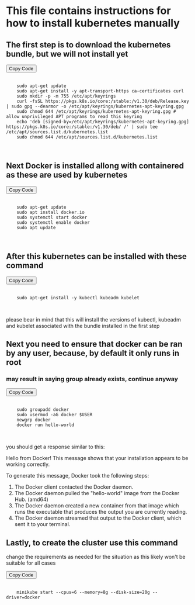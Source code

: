 # This file contains instructions for how to install kubernetes manually

## The first step is to download the kubernetes bundle, but we will not install yet

<div>
    <button onclick="copyToClipboard()">Copy Code</button>
    <pre id="codeBlock">
    <code>
    sudo apt-get update
    sudo apt-get install -y apt-transport-https ca-certificates curl
    sudo mkdir -p -m 755 /etc/apt/keyrings
    curl -fsSL https://pkgs.k8s.io/core:/stable:/v1.30/deb/Release.key | sudo gpg --dearmor -o /etc/apt/keyrings/kubernetes-apt-keyring.gpg
    sudo chmod 644 /etc/apt/keyrings/kubernetes-apt-keyring.gpg # allow unprivileged APT programs to read this keyring
    echo 'deb [signed-by=/etc/apt/keyrings/kubernetes-apt-keyring.gpg] https://pkgs.k8s.io/core:/stable:/v1.30/deb/ /' | sudo tee /etc/apt/sources.list.d/kubernetes.list
    sudo chmod 644 /etc/apt/sources.list.d/kubernetes.list
    </code>
    </pre>
</div>



## Next Docker is installed allong with containered as these are used by kubernetes

<div>
    <button onclick="copyToClipboard()">Copy Code</button>
    <pre id="codeBlock">
    <code>
    sudo apt-get update
    sudo apt install docker.io
    sudo systemctl start docker
    sudo systemctl enable docker
    sudo apt update
    </code>
    </pre>
</div>

## After this kubernetes can be installed with these command

<div>
    <button onclick="copyToClipboard()">Copy Code</button>
    <pre id="codeBlock">
    <code>
    sudo apt-get install -y kubectl kubeadm kubelet
    </code>
    </pre>
</div>

please bear in mind that this will install the versions of
kubectl, kubeadm and kubelet associated with the bundle installed in the first step

## Next you need to ensure that docker can be ran by any user, because, by default it only runs in root

### may result in saying group already exists, continue anyway

<div>
    <button onclick="copyToClipboard()">Copy Code</button>
    <pre id="codeBlock">
    <code>
    sudo groupadd docker
    sudo usermod -aG docker $USER
    newgrp docker
    docker run hello-world
    </code>
    </pre>
</div>

you should get a response similar to this:

Hello from Docker!
This message shows that your installation appears to be working correctly.

To generate this message, Docker took the following steps:
 1. The Docker client contacted the Docker daemon.
 2. The Docker daemon pulled the "hello-world" image from the Docker Hub.
    (amd64)
 3. The Docker daemon created a new container from that image which runs the
    executable that produces the output you are currently reading.
 4. The Docker daemon streamed that output to the Docker client, which sent it
    to your terminal.

## Lastly, to create the cluster use this command
change the requirements as needed for the situation as this likely won't be suitable for all cases


<div>
    <button onclick="copyToClipboard()">Copy Code</button>
    <pre id="codeBlock">
    <code>
    minikube start --cpus=6 --memory=8g --disk-size=20g --driver=docker
    </code>
    </pre>
</div>